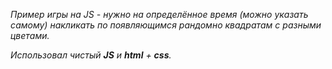 <i>Пример игры на JS - нужно на определённое время (можно указать самому) накликать по появляющимся рандомно квадратам с разными цветами.</i>
<p><i>Использовал чистый <b>JS</b> и <b>html</b> + <b>css</b>.</i>
